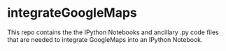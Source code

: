 # integrateGoogleMaps
This repo contains the the IPython Notebooks and ancillary .py code files that are needed to integrate GoogleMaps into an IPython Notebook.
